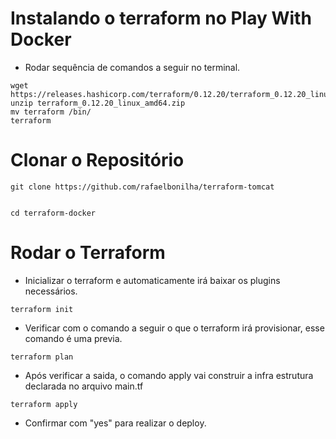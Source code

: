 # Instalando o terraform no Play With Docker
- Rodar sequência de comandos a seguir no terminal.

```
wget https://releases.hashicorp.com/terraform/0.12.20/terraform_0.12.20_linux_amd64.zip
unzip terraform_0.12.20_linux_amd64.zip
mv terraform /bin/
terraform
```

# Clonar o Repositório 
```
git clone https://github.com/rafaelbonilha/terraform-tomcat


cd terraform-docker 

````

# Rodar o Terraform

- Inicializar o terraform e automaticamente irá baixar os plugins necessários.

```
terraform init
```

- Verificar com o comando a seguir o que o terraform irá provisionar, esse comando é uma previa.

```
terraform plan
```

- Após verificar a saida, o comando apply vai construir a infra estrutura declarada no arquivo main.tf

```
terraform apply
```
- Confirmar com "yes" para realizar o deploy.
